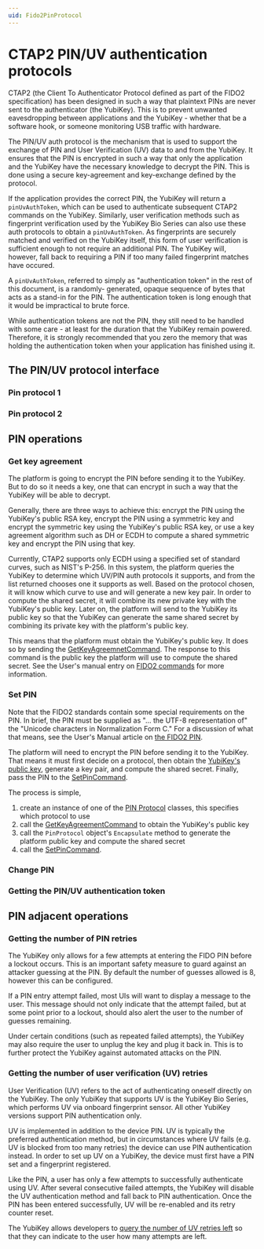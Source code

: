 ```yaml
---
uid: Fido2PinProtocol
---
```


<!-- Copyright 2022 Yubico AB

Licensed under the Apache License, Version 2.0 (the "License");
you may not use this file except in compliance with the License.
You may obtain a copy of the License at

    http://www.apache.org/licenses/LICENSE-2.0

Unless required by applicable law or agreed to in writing, software
distributed under the License is distributed on an "AS IS" BASIS,
WITHOUT WARRANTIES OR CONDITIONS OF ANY KIND, either express or implied.
See the License for the specific language governing permissions and
limitations under the License. -->

# CTAP2 PIN/UV authentication protocols

CTAP2 (the Client To Authenticator Protocol defined as part of the FIDO2 specification) has been designed in such
a way that plaintext PINs are never sent to the authenticator (the YubiKey). This is to prevent unwanted
eavesdropping between applications and the YubiKey - whether that be a software hook, or someone monitoring
USB traffic with hardware.

The PIN/UV auth protocol is the mechanism that is used to support the exchange of PIN and User Verification (UV)
data to and from the YubiKey. It ensures that the PIN is encrypted in such a way that only the application
and the YubiKey have the necessary knowledge to decrypt the PIN. This is done using a secure key-agreement and
key-exchange defined by the protocol.

If the application provides the correct PIN, the YubiKey will return a `pinUvAuthToken`, which can be used to
authenticate subsequent CTAP2 commands on the YubiKey. Similarly, user verification methods such as fingerprint
verification used by the YubiKey Bio Series can also use these auth protocols to obtain a `pinUvAuthToken`.
As fingerprints are securely matched and verified on the YubiKey itself, this form of user verification is
sufficient enough to not require an additional PIN. The YubiKey will, however, fall back to requiring a PIN
if too many failed fingerprint matches have occured.

A `pinUvAuthToken`, referred to simply as "authentication token" in the rest of this document, is a randomly-
generated, opaque sequence of bytes that acts as a stand-in for the PIN. The authentication token is long
enough that it would be impractical to brute force.

While authentication tokens are not the PIN, they still need to be handled with some care - at least for the
duration that the YubiKey remain powered. Therefore, it is strongly recommended that you zero the memory
that was holding the authentication token when your application has finished using it.

## The PIN/UV protocol interface

### Pin protocol 1

### Pin protocol 2

## PIN operations

### Get key agreement

The platform is going to encrypt the PIN before sending it to the YubiKey. But to do so it
needs a key, one that can encrypt in such a way that the YubiKey will be able to decrypt.

Generally, there are three ways to achieve this: encrypt the PIN using the YubiKey's
public RSA key, encrypt the PIN using a symmetric key and encrypt the symmetric key using
the YubiKey's public RSA key, or use a key agreement algorithm such as DH or ECDH to
compute a shared symmetric key and encrypt the PIN using that key.

Currently, CTAP2 supports only ECDH using a specified set of standard curves, such as
NIST's P-256. In this system, the platform queries the YubiKey to determine which UV/PIN
auth protocols it supports, and from the list returned chooses one it supports as well.
Based on the protocol chosen, it will know which curve to use and will generate a new key
pair. In order to compute the shared secret, it will combine its new private key with the
YubiKey's public key. Later on, the platform will send to the YubiKey its public key so
that the YubiKey can generate the same shared secret by combining its private key with the
platform's public key.

This means that the platform must obtain the YubiKey's public key. It does so by sending
the [GetKeyAgreemnetCommand](xref:Yubico.YubiKey.Fido2.Commands.GetKeyAgreementCommand).
The response to this command is the public key the platform will use to compute the shared
secret. See the User's manual entry on
[FIDO2 commands](fido2-commands.md#get-key-agreement) for more information.

### Set PIN

Note that the FIDO2 standards contain some special requirements on the PIN. In brief, the
PIN must be supplied as "... the UTF-8 representation of" the "Unicode characters in
Normalization Form C." For a discussion of what that means, see the User's Manual article
on [the FIDO2 PIN](fido2-pin.md).

The platform will need to encrypt the PIN before sending it to the YubiKey. That means it
must first decide on a protocol, then obtain the
[YubiKey's public key](#get-key-agreement), generate a key pair, and compute the shared
secret. Finally, pass the PIN to the
[SetPinCommand](xref:Yubico.YubiKey.Fido2.Commands.SetPinCommand).

The process is simple,

1. create an instance of one of the
[PIN Protocol](xref:Yubico.YubiKey.Fido2.PinProtocols.PinUvAuthProtocolBase) classes,
this specifies which protocol to use
2. call the
[GetKeyAgreementCommand](xref:Yubico.YubiKey.Fido2.Commands.GetKeyAgreementCommand) to
obtain the YubiKey's public key
3. call the `PinProtocol` object's `Encapsulate` method to generate the platform public
key and compute the shared secret
4. call the [SetPinCommand](xref:Yubico.YubiKey.Fido2.Commands.SetPinCommand).

### Change PIN

### Getting the PIN/UV authentication token

## PIN adjacent operations

### Getting the number of PIN retries

The YubiKey only allows for a few attempts at entering the FIDO PIN before a lockout occurs. This is an
important safety measure to guard against an attacker guessing at the PIN. By default the number of
guesses allowed is 8, however this can be configured.

If a PIN entry attempt failed, most UIs will want to display a message to the user. This message should
not only indicate that the attempt failed, but at some point prior to a lockout, should also alert the
user to the number of guesses remaining.

Under certain conditions (such as repeated failed attempts), the YubiKey may also require the user to
unplug the key and plug it back in. This is to further protect the YubiKey against automated attacks
on the PIN.

### Getting the number of user verification (UV) retries

User Verification (UV) refers to the act of authenticating oneself directly on the YubiKey. The only
YubiKey that supports UV is the YubiKey Bio Series, which performs UV via onboard fingerprint sensor.
All other YubiKey versions support PIN authentication only.

UV is implemented in addition to the device PIN. UV is typically the preferred authentication method,
but in circumstances where UV fails (e.g. UV is blocked from too many retries) the device can use
PIN authentication instead. In order to set up UV on a YubiKey, the device must first have a PIN set
and a fingerprint registered.

Like the PIN, a user has only a few attempts to successfully authenticate using UV. After several
consecutive failed attempts, the YubiKey will disable the UV authentication method and fall back
to PIN authentication. Once the PIN has been entered successfully, UV will be re-enabled and its
retry counter reset.

The YubiKey allows developers to
[query the number of UV retries left](xref:Yubico.YubiKey.Fido2.Commands.GetUvRetriesCommand)
so that they can indicate to the user how many attempts are left.
